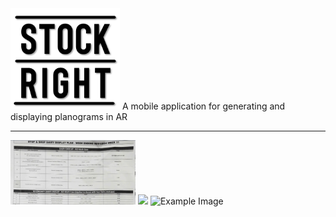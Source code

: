 <img src="PlanogramApp/assets/Logo/MainLogo.png" alt="Example Image" width="175">
A mobile application for generating and displaying planograms in AR


---
<img src="/PlanogramApp/assets/ExamplePlanogram.png" width="200"> 
<img src="https://png.pngtree.com/element_our/sm/20180308/sm_5aa0fdd386c8a.png" width="200">
<img src="https://firebasestorage.googleapis.com/v0/b/auth-ec1d5.firebasestorage.app/o/planogram-Planogram1-General.png?alt=media" alt="Example Image" width="200">


